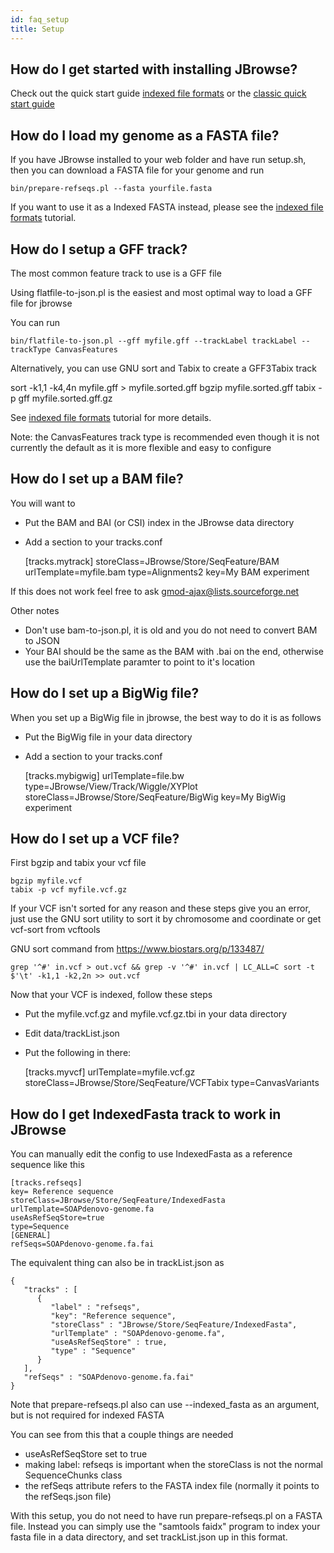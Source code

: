 ```yaml
---
id: faq_setup
title: Setup
---
```


## How do I get started with installing JBrowse?

Check out the quick start guide [indexed file formats](tutorial.md) or the [classic quick start guide](tutorial_classic.md)


## How do I load my genome as a FASTA file?

If you have JBrowse installed to your web folder and have run setup.sh,
then you can download a FASTA file for your genome and run

`bin/prepare-refseqs.pl --fasta yourfile.fasta`

If you want to use it as a Indexed FASTA instead, please see the [indexed file formats](tutorial.md) tutorial.

## How do I setup a GFF track?

The most common feature track to use is a GFF file

Using flatfile-to-json.pl is the easiest and most optimal way to load a
GFF file for jbrowse

You can run

`bin/flatfile-to-json.pl --gff myfile.gff --trackLabel trackLabel --trackType CanvasFeatures`

Alternatively, you can use GNU sort and Tabix to create a GFF3Tabix track

sort -k1,1 -k4,4n myfile.gff > myfile.sorted.gff
bgzip myfile.sorted.gff
tabix -p gff myfile.sorted.gff.gz

See [indexed file formats](tutorial.md) tutorial for more details.


Note: the CanvasFeatures track type is recommended even though it is not currently the default as it is more flexible and easy to configure

## How do I set up a BAM file?

You will want to

- Put the BAM and BAI (or CSI) index in the JBrowse data directory
- Add a section to your tracks.conf

    [tracks.mytrack]
    storeClass=JBrowse/Store/SeqFeature/BAM
    urlTemplate=myfile.bam
    type=Alignments2
    key=My BAM experiment


If this does not work feel free to ask gmod-ajax@lists.sourceforge.net

Other notes

  - Don't use bam-to-json.pl, it is old and you do not need to convert BAM to JSON
  - Your BAI should be the same as the BAM with .bai on the end, otherwise use the baiUrlTemplate paramter to point to it's location

## How do I set up a BigWig file?

When you set up a BigWig file in jbrowse, the best way to do it is as
follows

-  Put the BigWig file in your data directory
- Add a section to your tracks.conf

    [tracks.mybigwig]
    urlTemplate=file.bw
    type=JBrowse/View/Track/Wiggle/XYPlot
    storeClass=JBrowse/Store/SeqFeature/BigWig
    key=My BigWig experiment


## How do I set up a VCF file?

First bgzip and tabix your vcf file

    bgzip myfile.vcf
    tabix -p vcf myfile.vcf.gz

If your VCF isn't sorted for any reason and these steps give you an error, just use the GNU sort utility
to sort it by chromosome and coordinate or get vcf-sort from vcftools

GNU sort command from https://www.biostars.org/p/133487/

    grep '^#' in.vcf > out.vcf && grep -v '^#' in.vcf | LC_ALL=C sort -t $'\t' -k1,1 -k2,2n >> out.vcf

Now that your VCF is indexed, follow these steps

-  Put the myfile.vcf.gz and myfile.vcf.gz.tbi in your data directory
-  Edit data/trackList.json
-  Put the following in there:


    [tracks.myvcf]
    urlTemplate=myfile.vcf.gz
    storeClass=JBrowse/Store/SeqFeature/VCFTabix
    type=CanvasVariants

## How do I get IndexedFasta track to work in JBrowse

You can manually edit the config to use IndexedFasta as a reference sequence like this

    [tracks.refseqs]
    key= Reference sequence
    storeClass=JBrowse/Store/SeqFeature/IndexedFasta
    urlTemplate=SOAPdenovo-genome.fa
    useAsRefSeqStore=true
    type=Sequence
    [GENERAL]
    refSeqs=SOAPdenovo-genome.fa.fai

The equivalent thing can also be in trackList.json as

    {
       "tracks" : [
          {
             "label" : "refseqs",
             "key": "Reference sequence",
             "storeClass" : "JBrowse/Store/SeqFeature/IndexedFasta",
             "urlTemplate" : "SOAPdenovo-genome.fa",
             "useAsRefSeqStore" : true,
             "type" : "Sequence"
          }
       ],
       "refSeqs" : "SOAPdenovo-genome.fa.fai"
    }

Note that prepare-refseqs.pl also can use --indexed_fasta as an argument, but is not required for indexed FASTA


You can see from this that a couple things are needed

  - useAsRefSeqStore set to true
  - making label: refseqs is important when the storeClass is not the
    normal SequenceChunks class
  - the refSeqs attribute refers to the FASTA index file (normally it
    points to the refSeqs.json file)

With this setup, you do not need to have run prepare-refseqs.pl on a
FASTA file. Instead you can simply use the "samtools faidx" program to
index your fasta file in a data directory, and set trackList.json up in
this format.


